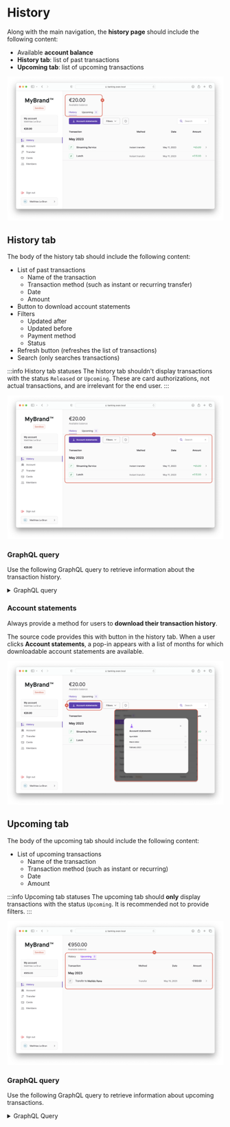 # History

Along with the main navigation, the **history page** should include the following content:

- Available **account balance**
- **History tab**: list of past transactions
- **Upcoming tab**: list of upcoming transactions

![](./images/history-main.png)

## History tab

The body of the history tab should include the following content:

- List of past transactions
  - Name of the transaction
  - Transaction method (such as instant or recurring transfer)
  - Date
  - Amount
- Button to download account statements
- Filters
  - Updated after
  - Updated before
  - Payment method
  - Status
- Refresh button (refreshes the list of transactions)
- Search (only searches transactions)

:::info History tab statuses
The history tab shouldn't display transactions with the status `Released` or `Upcoming`.
These are card authorizations, not actual transactions, and are irrelevant for the end user.
:::

![](./images/history-tab-history.png)

### GraphQL query

Use the following GraphQL query to retrieve information about the transaction history.

<details>
<summary>GraphQL query</summary>

```graphql
query {
  account(accountId: $ACCOUNT_ID) {
    transactions(first: $first, after: $after, filters: $filters, orderBy: $orderBy) {
      pageInfo {
        hasNextPage
        endCursor
        startCursor
        hasPreviousPage
      }
      edges {
        node {
          ...TransactionDetails
        }
      }
    }
  }
}
```

</details>

### Account statements

Always provide a method for users to **download their transaction history**.

The source code provides this with button in the history tab.
When a user clicks **Account statements**, a pop-in appears with a list of months for which downloadable account statements are available.

![](./images/history-account-statements.png)

## Upcoming tab

The body of the upcoming tab should include the following content:

- List of upcoming transactions
  - Name of the transaction
  - Transaction method (such as instant or recurring)
  - Date
  - Amount

:::info Upcoming tab statuses
The upcoming tab should **only** display transactions with the status `Upcoming`.
It is recommended not to provide filters.
:::

![](./images/history-tab-upcoming.png)

### GraphQL query

Use the following GraphQL query to retrieve information about upcoming transactions.

<details>
<summary>GraphQL Query</summary>

```graphql
query {
  account(accountId: $ACCOUNT_ID) {
    transactions(
      first: $first
      after: $after
      filters: { status: Upcoming }
      orderBy: { field: executionDate, direction: Asc }
    ) {
      pageInfo {
        hasNextPage
        endCursor
        startCursor
        hasPreviousPage
      }
      edges {
        node {
          ...TransactionDetails
        }
      }
    }
  }
}
```

</details>